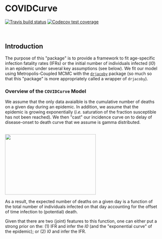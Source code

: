 # COVIDCurve 

 <!-- badges: start -->
[![Travis build status](https://travis-ci.org/nickbrazeau/COVIDCurve.svg?branch=master)](https://travis-ci.org/nickbrazeau/COVIDCurve)
[![Codecov test coverage](https://codecov.io/gh/nickbrazeau/COVIDCurve/branch/master/graph/badge.svg)](https://codecov.io/gh/nickbrazeau/COVIDCurve?branch=master)  
<!-- badges: end -->
<br/>


## Introduction
The purpose of this "package" is to provide a framework to fit age-specific infection fatality rates (IFRs) or the initial number of individuals infected (*I0*) in an epidemic under several key assumptions (see below). We fit our model using Metropolis-Coupled MCMC with the [`drjacoby`](https://mrc-ide.github.io/drjacoby/) package (so much so that this "package" is more appropriately called a wrapper of `drjacoby`). 

### Overview of the `COVIDCurve` Model 
We assume that the only data avaialble is the cumulative number of deaths on a given day during an epidemic. In addition, we assume that the epidemic is growing exponentially (_i.e._ saturation of the fraction susceptible has not been reached). We then "cast" our incidence curve on to delay of disease-onset to death curve that we assume is gamma distributed. 

<br/>
<img src="https://raw.githubusercontent.com/nickbrazeau/COVIDCurve/master/R_ignore/images/curve_example.png" height="200px" width="300px" align="center" />
<br/>

As a result, the expected number of deaths on a given day is a function of the total number of individuals infected on that day accounting for the offset of time infection to (potential) death.   
  
Given that there are two (joint) features to this function, one can either put a strong prior on the: (1) IFR and infer the _I0_ (and the "exponential curve" of the epidemic); or (2) _I0_ and infer the IFR. 
